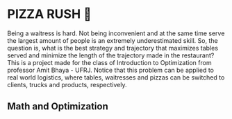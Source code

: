 # PIZZA RUSH 🍕

Being a waitress is hard. Not being inconvenient and at the same time serve the largest amount of people is an extremely underestimated skill. So, the question is, what is the best strategy and trajectory that maximizes tables served and minimize the length of the trajectory made in the restaurant? This is a project made for the class of Introduction to Optimization from professor Amit Bhaya - UFRJ. Notice that this problem can be applied to real world logistics, where tables, waitresses and pizzas can be switched to clients, trucks and products, respectively. 

## Math and Optimization


